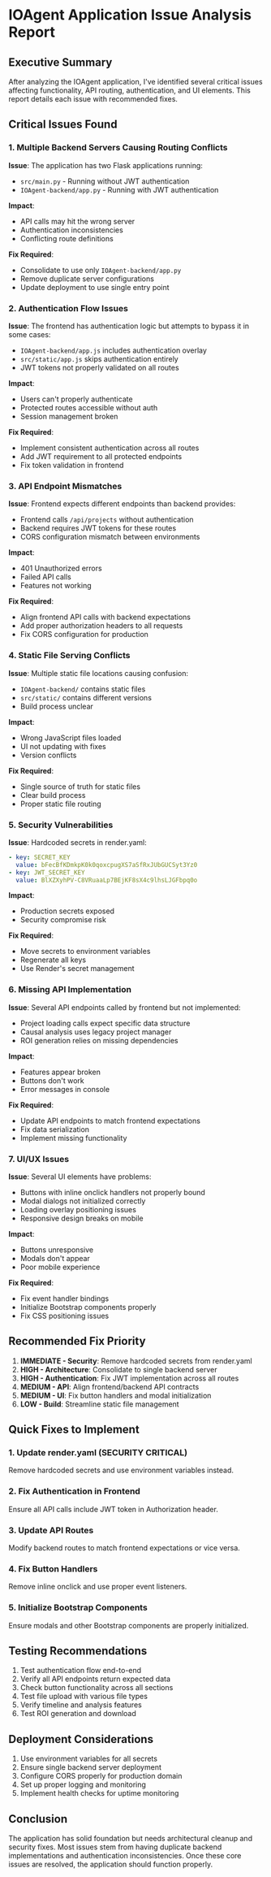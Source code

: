 # IOAgent Application Issue Analysis Report

## Executive Summary

After analyzing the IOAgent application, I've identified several critical issues affecting functionality, API routing, authentication, and UI elements. This report details each issue with recommended fixes.

## Critical Issues Found

### 1. **Multiple Backend Servers Causing Routing Conflicts**

**Issue**: The application has two Flask applications running:
- `src/main.py` - Running without JWT authentication
- `IOAgent-backend/app.py` - Running with JWT authentication

**Impact**: 
- API calls may hit the wrong server
- Authentication inconsistencies
- Conflicting route definitions

**Fix Required**:
- Consolidate to use only `IOAgent-backend/app.py` 
- Remove duplicate server configurations
- Update deployment to use single entry point

### 2. **Authentication Flow Issues**

**Issue**: The frontend has authentication logic but attempts to bypass it in some cases:
- `IOAgent-backend/app.js` includes authentication overlay
- `src/static/app.js` skips authentication entirely
- JWT tokens not properly validated on all routes

**Impact**:
- Users can't properly authenticate
- Protected routes accessible without auth
- Session management broken

**Fix Required**:
- Implement consistent authentication across all routes
- Add JWT requirement to all protected endpoints
- Fix token validation in frontend

### 3. **API Endpoint Mismatches**

**Issue**: Frontend expects different endpoints than backend provides:
- Frontend calls `/api/projects` without authentication
- Backend requires JWT tokens for these routes
- CORS configuration mismatch between environments

**Impact**:
- 401 Unauthorized errors
- Failed API calls
- Features not working

**Fix Required**:
- Align frontend API calls with backend expectations
- Add proper authorization headers to all requests
- Fix CORS configuration for production

### 4. **Static File Serving Conflicts**

**Issue**: Multiple static file locations causing confusion:
- `IOAgent-backend/` contains static files
- `src/static/` contains different versions
- Build process unclear

**Impact**:
- Wrong JavaScript files loaded
- UI not updating with fixes
- Version conflicts

**Fix Required**:
- Single source of truth for static files
- Clear build process
- Proper static file routing

### 5. **Security Vulnerabilities**

**Issue**: Hardcoded secrets in render.yaml:
```yaml
- key: SECRET_KEY
  value: bFecBfKDmkpK0k0qoxcpugXS7aSfRxJUbGUCSyt3Yz0
- key: JWT_SECRET_KEY
  value: BlXZXyhPV-C8VRuaaLp7BEjKF8sX4c9lhsLJGFbpq0o
```

**Impact**:
- Production secrets exposed
- Security compromise risk

**Fix Required**:
- Move secrets to environment variables
- Regenerate all keys
- Use Render's secret management

### 6. **Missing API Implementation**

**Issue**: Several API endpoints called by frontend but not implemented:
- Project loading calls expect specific data structure
- Causal analysis uses legacy project manager
- ROI generation relies on missing dependencies

**Impact**:
- Features appear broken
- Buttons don't work
- Error messages in console

**Fix Required**:
- Update API endpoints to match frontend expectations
- Fix data serialization
- Implement missing functionality

### 7. **UI/UX Issues**

**Issue**: Several UI elements have problems:
- Buttons with inline onclick handlers not properly bound
- Modal dialogs not initialized correctly
- Loading overlay positioning issues
- Responsive design breaks on mobile

**Impact**:
- Buttons unresponsive
- Modals don't appear
- Poor mobile experience

**Fix Required**:
- Fix event handler bindings
- Initialize Bootstrap components properly
- Fix CSS positioning issues

## Recommended Fix Priority

1. **IMMEDIATE - Security**: Remove hardcoded secrets from render.yaml
2. **HIGH - Architecture**: Consolidate to single backend server
3. **HIGH - Authentication**: Fix JWT implementation across all routes
4. **MEDIUM - API**: Align frontend/backend API contracts
5. **MEDIUM - UI**: Fix button handlers and modal initialization
6. **LOW - Build**: Streamline static file management

## Quick Fixes to Implement

### 1. Update render.yaml (SECURITY CRITICAL)
Remove hardcoded secrets and use environment variables instead.

### 2. Fix Authentication in Frontend
Ensure all API calls include JWT token in Authorization header.

### 3. Update API Routes
Modify backend routes to match frontend expectations or vice versa.

### 4. Fix Button Handlers
Remove inline onclick and use proper event listeners.

### 5. Initialize Bootstrap Components
Ensure modals and other Bootstrap components are properly initialized.

## Testing Recommendations

1. Test authentication flow end-to-end
2. Verify all API endpoints return expected data
3. Check button functionality across all sections
4. Test file upload with various file types
5. Verify timeline and analysis features
6. Test ROI generation and download

## Deployment Considerations

1. Use environment variables for all secrets
2. Ensure single backend server deployment
3. Configure CORS properly for production domain
4. Set up proper logging and monitoring
5. Implement health checks for uptime monitoring

## Conclusion

The application has solid foundation but needs architectural cleanup and security fixes. Most issues stem from having duplicate backend implementations and authentication inconsistencies. Once these core issues are resolved, the application should function properly.